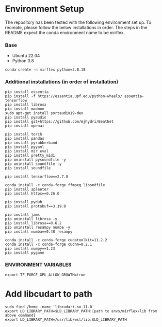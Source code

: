 # Environment Setup


The repository has been tested with the following environment set up. To recreate, please follow the below installations in order. The steps in the README expect the conda environment name to be mirflex.


### Base

* Ubuntu 22.04
* Python 3.8

```
conda create -n mirflex python=3.8.18
```

### Additional installations (in order of installation)

```
pip install essentia
pip install -f https://essentia.upf.edu/python-wheels/ essentia-tensorflow
pip install librosa
pip install madmom
sudo apt-get install portaudio19-dev
pip install pyaudio
pip install git+https://github.com/mjhydri/BeatNet
pip install openai

pip install torch
pip install pandas
pip install pyrubberband
pip install pyyaml
pip install mir_eval
pip install pretty_midi
pip uninstall pysoundfile -y
pip uninstall soundfile -y
pip install soundfile

pip install tensorflow==2.7.0

conda install -c conda-forge ffmpeg libsndfile
pip install spleeter
pip install httpx==0.26.0

pip install pydub
pip install protobuf==3.19.0

pip install jams
pip uninstall librosa -y
pip install librosa==0.6.2
pip uninstall resampy numba -y
pip install numba==0.48 resampy

conda install -c conda-forge cudatoolkit=11.2.2
conda install -c conda-forge cudnn=8.2.1
pip install numpy==1.23
pip install pygame
```

### ENVIRONMENT VARIABLES

```
export TF_FORCE_GPU_ALLOW_GROWTH=true
```

# Add libcudart to path

```
sudo find /home -name 'libcudart.so.11.0'
export LD_LIBRARY_PATH=$LD_LIBRARY_PATH:[path to envs/mirflex/lib from above command]
export LD_LIBRARY_PATH=/usr/lib/wsl/lib:$LD_LIBRARY_PATH
```